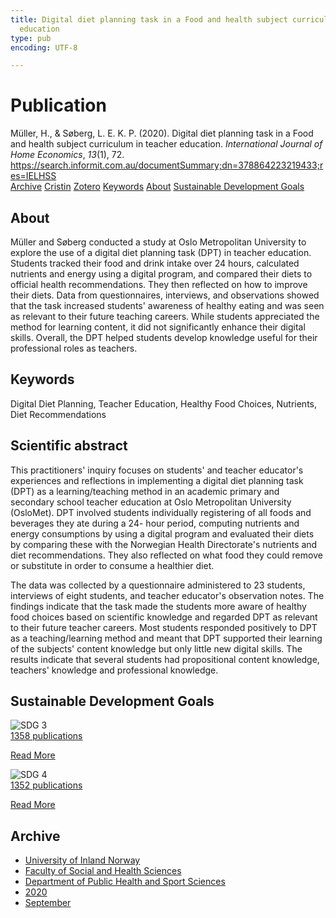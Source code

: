 ```yaml
---
title: Digital diet planning task in a Food and health subject curriculum in teacher
  education
type: pub
encoding: UTF-8

---
```

<h1>Publication</h1>
<article id="csl-bib-container-SL3SFRSM" class="csl-bib-container">
  <div class="csl-bib-body"> <div class="csl-entry">Müller, H., &#38; Søberg, L. E. K. P. (2020). Digital diet planning task in a Food and health subject curriculum in teacher education. <i>International Journal of Home Economics</i>, <i>13</i>(1), 72. <a href="https://search.informit.com.au/documentSummary;dn=378864223219433;res=IELHSS">https://search.informit.com.au/documentSummary;dn=378864223219433;res=IELHSS</a></div> </div>
  <div class="csl-bib-buttons">
    <a href="#taxonomy-article-SL3SFRSM" alt="archive" class="csl-bib-button">Archive</a>
    <a href="https://app.cristin.no/results/show.jsf?id=1830622" alt="Cristin" class="csl-bib-button">Cristin</a>
    <a href="http://zotero.org/groups/5881554/items/SL3SFRSM" alt="Zotero" class="csl-bib-button">Zotero</a>
    <a href="#keywords-article-SL3SFRSM" alt="keywords" class="csl-bib-button">Keywords</a>
    <a href="#about-article-SL3SFRSM" alt="about_pub" class="csl-bib-button">About</a>
    <a href="#sdg-article-SL3SFRSM" alt="sdg" class="csl-bib-button">Sustainable Development Goals</a>
  </div>
  <div id="csl-bib-meta-container-SL3SFRSM"></div>
</article>
<div id="csl-bib-meta-SL3SFRSM" class="csl-bib-meta">
  <article id="about-article-SL3SFRSM" class="about_pub-article">
    <h1>About</h1>
    Müller and Søberg conducted a study at Oslo Metropolitan University to explore the use of a digital diet planning task (DPT) in teacher education. Students tracked their food and drink intake over 24 hours, calculated nutrients and energy using a digital program, and compared their diets to official health recommendations. They then reflected on how to improve their diets. Data from questionnaires, interviews, and observations showed that the task increased students' awareness of healthy eating and was seen as relevant to their future teaching careers. While students appreciated the method for learning content, it did not significantly enhance their digital skills. Overall, the DPT helped students develop knowledge useful for their professional roles as teachers.
  </article>
  <article id="keywords-article-SL3SFRSM" class="keywords-article">
    <h1>Keywords</h1>
    Digital Diet Planning, Teacher Education, Healthy Food Choices, Nutrients, Diet Recommendations
  </article>
  <article id="abstract-article-SL3SFRSM" class="abstract-article">
    <h1>Scientific abstract</h1>
    This practitioners' inquiry focuses on students' and teacher educator's experiences and reflections in implementing a digital diet planning task (DPT) as a learning/teaching method in an academic primary and secondary school teacher education at Oslo Metropolitan University (OsloMet). DPT involved students individually registering of all foods and beverages they ate during a 24- hour period, computing nutrients and energy consumptions by using a digital program and evaluated their diets by comparing these with the Norwegian Health Directorate's nutrients and diet recommendations. They also reflected on what food they could remove or substitute in order to consume a healthier diet. 
 
The data was collected by a questionnaire administered to 23 students, interviews of eight students, and teacher educator's observation notes. The findings indicate that the task made the students more aware of healthy food choices based on scientific knowledge and regarded DPT as relevant to their future teacher careers. Most students responded positively to DPT as a teaching/learning method and meant that DPT supported their learning of the subjects' content knowledge but only little new digital skills. The results indicate that several students had propositional content knowledge, teachers' knowledge and professional knowledge.
  </article>
  <article id="sdg-article-SL3SFRSM" class="sdg-article">
    <h1>Sustainable Development Goals</h1>
    <div class="sdg-container"><div id="sdg3" class="sdg">
        <img src="{{< params subfolder >}}images/sdg/sdg03_en.png" class="image" alt="SDG 3">
        <div class="sdg-overlay">
          <a href="{{< params subfolder >}}en/archive/?sdg=3#archive" class="sdg-publication-count"><span>1358</span> publications</a>
          <p><a href="https://sdgs.un.org/goals/goal3" class="sdg-read-more">Read More</a></p>
        </div>
      </div> <div id="sdg4" class="sdg">
        <img src="{{< params subfolder >}}images/sdg/sdg04_en.png" class="image" alt="SDG 4">
        <div class="sdg-overlay">
          <a href="{{< params subfolder >}}en/archive/?sdg=4#archive" class="sdg-publication-count"><span>1352</span> publications</a>
          <p><a href="https://sdgs.un.org/goals/goal4" class="sdg-read-more">Read More</a></p>
        </div>
      </div></div>
  </article>
  <article id="taxonomy-article-SL3SFRSM" class="taxonomy-article">
    <h1>Archive</h1>
    <ul>
      <li><a href="{{< params subfolder >}}en/archive/?key=3DCRN523">University of Inland Norway</a></li>
      <li><a href="{{< params subfolder >}}en/archive/?key=IDKFS3MX">Faculty of Social and Health Sciences</a></li>
      <li><a href="{{< params subfolder >}}en/archive/?key=FJXE3Z8X">Department of Public Health and Sport Sciences</a></li>
      <li><a href="{{< params subfolder >}}en/archive/?key=6ZJPMG9D">2020</a></li>
      <li><a href="{{< params subfolder >}}en/archive/?key=9F9GH757">September</a></li>
    </ul>
  </article>
</div>
